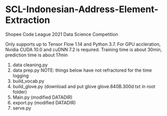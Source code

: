 # SCL-Indonesian-Address-Element-Extraction
Shopee Code League 2021 Data Science Competition

Only supports up to Tensor Flow 1.14 and Python 3.7. For GPU accleration, Nvidia CUDA 10.0 and cuDNN 7.2 is required.
Training time is about 30min, prediction time is about 17min

1. data cleaning.py
2. data prep.py
NOTE: things below have not refractored for the time logging
3. build_vocab.py
4. build_glove.py (download and put glove glove.840B.300d.txt in root folder)
5. Main.py (modified DATADIR)
6. export.py (modified DATADIR)
7. serve.py
